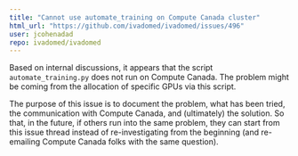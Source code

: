 ```yaml
---
title: "Cannot use automate_training on Compute Canada cluster"
html_url: "https://github.com/ivadomed/ivadomed/issues/496"
user: jcohenadad
repo: ivadomed/ivadomed
---
```


Based on internal discussions, it appears that the script `automate_training.py` does not run on Compute Canada. The problem might be coming from the allocation of specific GPUs via this script. 

The purpose of this issue is to document the problem, what has been tried, the communication with Compute Canada, and (ultimately) the solution. So that, in the future, if others run into the same problem, they can start from this issue thread instead of re-investigating from the beginning (and re-emailing Compute Canada folks with the same question). 
